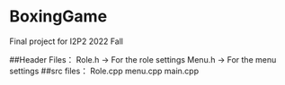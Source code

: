# BoxingGame
Final project for I2P2 2022 Fall

##Header Files：
Role.h -> For the role settings
Menu.h -> For the menu settings
##src files：
Role.cpp
menu.cpp
main.cpp


